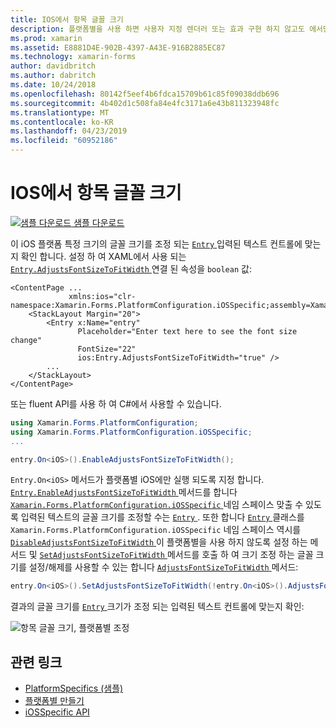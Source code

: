 ```yaml
---
title: IOS에서 항목 글꼴 크기
description: 플랫폼별을 사용 하면 사용자 지정 렌더러 또는 효과 구현 하지 않고도 에서만 특정 플랫폼에서 사용할 수 있는 기능을 사용할 수 있습니다. 이 문서에는 항목의 글꼴 크기를 조정 하는 iOS 플랫폼 특정을 사용 하는 방법을 설명 합니다.
ms.prod: xamarin
ms.assetid: E8881D4E-902B-4397-A43E-916B2885EC87
ms.technology: xamarin-forms
author: davidbritch
ms.author: dabritch
ms.date: 10/24/2018
ms.openlocfilehash: 80142f5eef4b6fdca15709b61c85f09038ddb696
ms.sourcegitcommit: 4b402d1c508fa84e4fc3171a6e43b811323948fc
ms.translationtype: MT
ms.contentlocale: ko-KR
ms.lasthandoff: 04/23/2019
ms.locfileid: "60952186"
---
```

# <a name="entry-font-size-on-ios"></a>IOS에서 항목 글꼴 크기

[![샘플 다운로드](~/media/shared/download.png) 샘플 다운로드](https://developer.xamarin.com/samples/xamarin-forms/userinterface/platformspecifics/)

이 iOS 플랫폼 특정 크기의 글꼴 크기를 조정 되는 [ `Entry` ](xref:Xamarin.Forms.Entry) 입력된 텍스트 컨트롤에 맞는지 확인 합니다. 설정 하 여 XAML에서 사용 되는 [ `Entry.AdjustsFontSizeToFitWidth` ](xref:Xamarin.Forms.PlatformConfiguration.iOSSpecific.Entry.AdjustsFontSizeToFitWidthProperty) 연결 된 속성을 `boolean` 값:

```xaml
<ContentPage ...
             xmlns:ios="clr-namespace:Xamarin.Forms.PlatformConfiguration.iOSSpecific;assembly=Xamarin.Forms.Core"
    <StackLayout Margin="20">
        <Entry x:Name="entry"
               Placeholder="Enter text here to see the font size change"
               FontSize="22"
               ios:Entry.AdjustsFontSizeToFitWidth="true" />
        ...
    </StackLayout>
</ContentPage>
```

또는 fluent API를 사용 하 여 C#에서 사용할 수 있습니다.

```csharp
using Xamarin.Forms.PlatformConfiguration;
using Xamarin.Forms.PlatformConfiguration.iOSSpecific;
...

entry.On<iOS>().EnableAdjustsFontSizeToFitWidth();
```

`Entry.On<iOS>` 메서드가 플랫폼별 iOS에만 실행 되도록 지정 합니다. [ `Entry.EnableAdjustsFontSizeToFitWidth` ](xref:Xamarin.Forms.PlatformConfiguration.iOSSpecific.Entry.EnableAdjustsFontSizeToFitWidth(Xamarin.Forms.IPlatformElementConfiguration{Xamarin.Forms.PlatformConfiguration.iOS,Xamarin.Forms.Entry})) 메서드를 합니다 [ `Xamarin.Forms.PlatformConfiguration.iOSSpecific` ](xref:Xamarin.Forms.PlatformConfiguration.iOSSpecific) 네임 스페이스 맞출 수 있도록 입력된 텍스트의 글꼴 크기를 조정할 수는 [ `Entry` ](xref:Xamarin.Forms.Entry). 또한 합니다 [ `Entry` ](xref:Xamarin.Forms.PlatformConfiguration.iOSSpecific.Entry) 클래스를 `Xamarin.Forms.PlatformConfiguration.iOSSpecific` 네임 스페이스 역시를 [ `DisableAdjustsFontSizeToFitWidth` ](xref:Xamarin.Forms.PlatformConfiguration.iOSSpecific.Entry.DisableAdjustsFontSizeToFitWidth(Xamarin.Forms.IPlatformElementConfiguration{Xamarin.Forms.PlatformConfiguration.iOS,Xamarin.Forms.Entry})) 이 플랫폼별을 사용 하지 않도록 설정 하는 메서드 및 [ `SetAdjustsFontSizeToFitWidth` ](xref:Xamarin.Forms.PlatformConfiguration.iOSSpecific.Entry.SetAdjustsFontSizeToFitWidth(Xamarin.Forms.IPlatformElementConfiguration{Xamarin.Forms.PlatformConfiguration.iOS,Xamarin.Forms.Entry},System.Boolean)) 메서드를 호출 하 여 크기 조정 하는 글꼴 크기를 설정/해제를 사용할 수 있는 합니다 [ `AdjustsFontSizeToFitWidth` ](xref:Xamarin.Forms.PlatformConfiguration.iOSSpecific.Entry.AdjustsFontSizeToFitWidth(Xamarin.Forms.IPlatformElementConfiguration{Xamarin.Forms.PlatformConfiguration.iOS,Xamarin.Forms.Entry})) 메서드:

```csharp
entry.On<iOS>().SetAdjustsFontSizeToFitWidth(!entry.On<iOS>().AdjustsFontSizeToFitWidth());
```

결과의 글꼴 크기를 [ `Entry` ](xref:Xamarin.Forms.Entry) 크기가 조정 되는 입력된 텍스트 컨트롤에 맞는지 확인:

![](entry-font-size-images/entry-font-size.png "항목 글꼴 크기, 플랫폼별 조정")

## <a name="related-links"></a>관련 링크

- [PlatformSpecifics (샘플)](https://developer.xamarin.com/samples/xamarin-forms/userinterface/platformspecifics/)
- [플랫폼별 만들기](~/xamarin-forms/platform/platform-specifics/index.md#creating-platform-specifics)
- [iOSSpecific API](xref:Xamarin.Forms.PlatformConfiguration.iOSSpecific)
